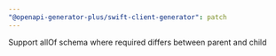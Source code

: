 ```yaml
---
"@openapi-generator-plus/swift-client-generator": patch
---
```


Support allOf schema where required differs between parent and child
